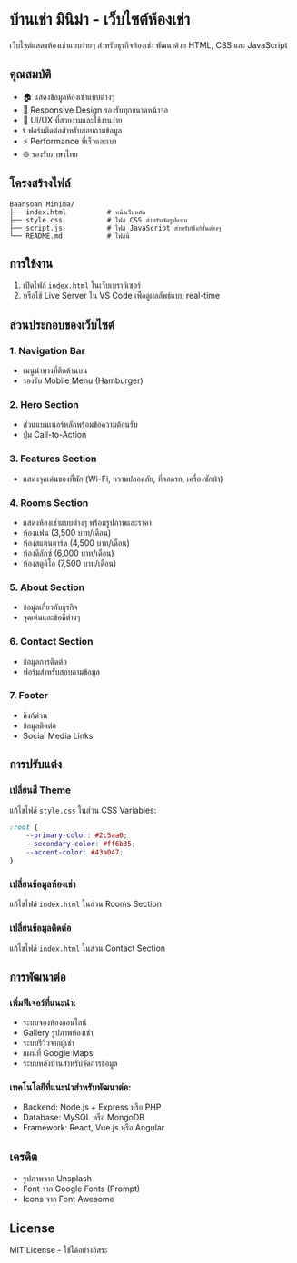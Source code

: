 # บ้านเช่า มินิม่า - เว็บไซต์ห้องเช่า

เว็บไซต์แสดงห้องเช่าแบบง่ายๆ สำหรับธุรกิจห้องเช่า พัฒนาด้วย HTML, CSS และ JavaScript

## คุณสมบัติ

- 🏠 แสดงข้อมูลห้องเช่าแบบต่างๆ
- 📱 Responsive Design รองรับทุกขนาดหน้าจอ
- 🎨 UI/UX ที่สวยงามและใช้งานง่าย
- 📞 ฟอร์มติดต่อสำหรับสอบถามข้อมูล
- ⚡ Performance ที่เร็วและเบา
- 🌐 รองรับภาษาไทย

## โครงสร้างไฟล์

```
Baansoan Minima/
├── index.html          # หน้าเว็บหลัก
├── style.css           # ไฟล์ CSS สำหรับจัดรูปแบบ
├── script.js           # ไฟล์ JavaScript สำหรับฟังก์ชั่นต่างๆ
└── README.md           # ไฟล์นี้
```

## การใช้งาน

1. เปิดไฟล์ `index.html` ในเว็บเบราว์เซอร์
2. หรือใช้ Live Server ใน VS Code เพื่อดูผลลัพธ์แบบ real-time

## ส่วนประกอบของเว็บไซต์

### 1. Navigation Bar
- เมนูนำทางที่ติดด้านบน
- รองรับ Mobile Menu (Hamburger)

### 2. Hero Section
- ส่วนแบนเนอร์หลักพร้อมข้อความต้อนรับ
- ปุ่ม Call-to-Action

### 3. Features Section
- แสดงจุดเด่นของที่พัก (Wi-Fi, ความปลอดภัย, ที่จอดรถ, เครื่องซักผ้า)

### 4. Rooms Section
- แสดงห้องเช่าแบบต่างๆ พร้อมรูปภาพและราคา
- ห้องแฟน (3,500 บาท/เดือน)
- ห้องสแตนดาร์ด (4,500 บาท/เดือน)
- ห้องดีลักซ์ (6,000 บาท/เดือน)
- ห้องสตูดิโอ (7,500 บาท/เดือน)

### 5. About Section
- ข้อมูลเกี่ยวกับธุรกิจ
- จุดเด่นและข้อดีต่างๆ

### 6. Contact Section
- ข้อมูลการติดต่อ
- ฟอร์มสำหรับสอบถามข้อมูล

### 7. Footer
- ลิงก์ด่วน
- ข้อมูลติดต่อ
- Social Media Links

## การปรับแต่ง

### เปลี่ยนสี Theme
แก้ไขไฟล์ `style.css` ในส่วน CSS Variables:
```css
:root {
    --primary-color: #2c5aa0;
    --secondary-color: #ff6b35;
    --accent-color: #43a047;
}
```

### เปลี่ยนข้อมูลห้องเช่า
แก้ไขไฟล์ `index.html` ในส่วน Rooms Section

### เปลี่ยนข้อมูลติดต่อ
แก้ไขไฟล์ `index.html` ในส่วน Contact Section

## การพัฒนาต่อ

### เพิ่มฟีเจอร์ที่แนะนำ:
- ระบบจองห้องออนไลน์
- Gallery รูปภาพห้องเช่า
- ระบบรีวิวจากผู้เช่า
- แผนที่ Google Maps
- ระบบหลังบ้านสำหรับจัดการข้อมูล

### เทคโนโลยีที่แนะนำสำหรับพัฒนาต่อ:
- Backend: Node.js + Express หรือ PHP
- Database: MySQL หรือ MongoDB
- Framework: React, Vue.js หรือ Angular

## เครดิต

- รูปภาพจาก Unsplash
- Font จาก Google Fonts (Prompt)
- Icons จาก Font Awesome

## License

MIT License - ใช้ได้อย่างอิสระ
